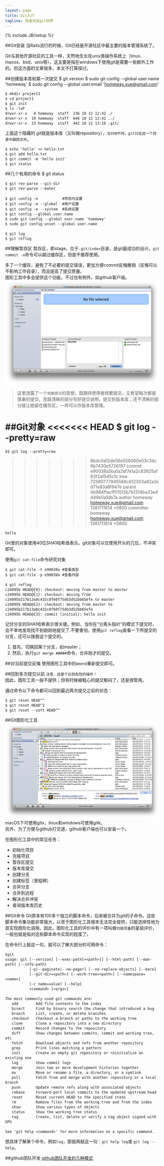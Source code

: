 ```yaml
---
layout: page
title: Git入门
tagline: 快速浏览git世界
---
```

{% include JB/setup %}

##Git安装
当Rails流行的时候，Git已经是开源社区中最主要的版本管理系统了。

Git与其他开源社区的工具一样，天然地生长在unix类操作系统上（linux、macos、bsd、unix等），这主要是指在windows下使用git是需要一些额外工作的。但这方面的文章很多，本文不打算探讨。


##创建版本库和第一次提交
    $ git version
    $ sudo git config --global user.name 'homeway'
    $ sudo git config --global user.email 'homeway.xue@gmail.com'

    $ mkdir project1
    $ cd project1
    $ git init
    $ ls -laF
    drwxr-xr-x   4 homeway  staff  136 10 12 12:42 ./
    drwxr-xr-x  19 homeway  staff  646 10 12 12:42 ../
    drwxr-xr-x  13 homeway  staff  442 10 12 13:18 .git/
上面这个隐藏的.git就是版本库（又叫做repository），`与SVN不同，git只在这一个目录中跟踪文件`。

    $ echo 'hello' >> hello.txt
    $ git add hello.txt
    $ git commit -m 'hello init'
    $ git status

##几个有用的命令
    $ git status

    $ git rev-parse --git-dir
    $ git rev-parse --mater

    $ git config -e           #项目内设置
    $ git config -e --global  #用户设置
    $ git config -e --system  #系统设置
    $ git config --global user.name
    $ sudo git config --global user.name 'homeway'
    $ sudo git config unset --global user.name
  
    $ git log
    $ git reflog

##理解暂存区
暂存区，即stage，位于`.git/index`目录，是git最成功的设计。`git commit -a`命令可以越过缓存区，但是不推荐使用。

多了一个缓存，避免了不必要的提交错误，更加方便commit反悔撤销（反悔可以不影响工作目录），而且提高了提交质量。
<br>图形工具中多会提供这个功能，不过也有例外，如github客户端。
![暂存区](gitx2.png)

>这里透露了一个`频繁提交`的思想，既期待使用者频繁提交，又希望每次都是慎重的提交。思路清晰的部分写好提交说明，提交到版本库；还不清晰的部分就让她留在缓存区，一样可以作版本库管理。

##Git对象
<<<<<<< HEAD
    $ git log --pretty=raw
=======
    $$ git log --pretty=raw
>>>>>>> 8bdc0a12de56e556060e03c34c6b7430e5726197
    commit e90038a5ba1a2af7e1a2c83925af83f2af545c1c
    tree 72590777945568c612303a82a3cd71e83a8f947e
    parent 4b984ffacff01515b7b1314ba33e4449e0a1db7a
    author homeway <homeway.xue@gmail.com> 1381711814 +0800
    committer homeway <homeway.xue@gmail.com> 1381711814 +0800
    
    hello

Git里的对象使用40位SHA1哈希值表示。git对象可以仅使用开头的几位，不冲突即可。

使用`git cat-file`命令研究对象

    $ git cat-file -t e90038a #查看类型
    $ git cat-file -p e90038a #查看内容

    $ git reflog
    c24095b HEAD@{0}: checkout: moving from master to master
    c24095b HEAD@{1}: checkout: moving from c24095b217b13a0c432c8f60f75db3d52bb65efe to master
    c24095b HEAD@{2}: checkout: moving from master to c24095b217b13a0c432c8f60f75db3d52bb65efe
    c24095b HEAD@{3}: commit (initial): hello init

记住分支的SHA1哈希表示很关键。例如，当你在“分离头指针”的模式下提交时，会不幸地发现找不到刚刚地提交了.不要害怕，使用`git reflog`查看一下所提交的分支，还可以挽救这个提交的。

1. 首先，切换回某个分支，如master；
2. 然后，执行`git merge #####`命令，合并刚才的提交。

##对当前提交反悔
使用图形工具中的`Amend`重新提交即可。

##回到多次提交以前
`注意，这是个比较危险的操作！`
<br>因此，图形工具一般不提供；但有时候被粗心的提交郁闷了，还是很管用。

通过命令以下命令都可以回到最近两次提交之前的状态： 

    $ git reset HEAD^^
    $ git reset HEAD^2
    $ git reset --soft HEAD^^

##Git图形化工具
![gitx客户端](gitx.png)
macOS下可使用gitx，linux和windows可使用gitk。
<br>另外，为了方便与github打交道，github客户端也可以安装一个。

在图形化工具中的常见任务：

* 初始化项目
* 克隆项目
* 暂存区提交
* 版本库提交
* 创建分支
* 创建标签（里程碑）
* 合并分支
* 合并到远程
* 解决合并冲突
* 查询版本库历史

##Git命令
Git原本有100多个独立的脚本命令，后来被合并为git的子命令。这些脚本命令集功能非常强大，以至于图形化工具根本无法完全提供，只能选择性地为其实现图形化调用。因此，图形化工具的评价中有一项叫做`功能完备`的星级评价，一般也就是指对这些脚本命令实现的程度了。

在命令行上敲这一句，就可以了解大部分的可用命令：

    $git
    usage: git [--version] [--exec-path[=<path>]] [--html-path] [--man-path] [--info-path]
               [-p|--paginate|--no-pager] [--no-replace-objects] [--bare]
               [--git-dir=<path>] [--work-tree=<path>] [--namespace=<name>]
               [-c name=value] [--help]
               <command> [<args>]

    The most commonly used git commands are:
       add        Add file contents to the index
       bisect     Find by binary search the change that introduced a bug
       branch     List, create, or delete branches
       checkout   Checkout a branch or paths to the working tree
       clone      Clone a repository into a new directory
       commit     Record changes to the repository
       diff       Show changes between commits, commit and working tree, etc
       fetch      Download objects and refs from another repository
       grep       Print lines matching a pattern
       init       Create an empty git repository or reinitialize an existing one
       log        Show commit logs
       merge      Join two or more development histories together
       mv         Move or rename a file, a directory, or a symlink
       pull       Fetch from and merge with another repository or a local branch
       push       Update remote refs along with associated objects
       rebase     Forward-port local commits to the updated upstream head
       reset      Reset current HEAD to the specified state
       rm         Remove files from the working tree and from the index
       show       Show various types of objects
       status     Show the working tree status
       tag        Create, list, delete or verify a tag object signed with GPG

    See 'git help <command>' for more information on a specific command.

想具体了解某个命令，例如`log`，那就再敲这一句：`git help log`或 `git log --help`。

##github团队开发
[github团队开发的几种模式](http://xiaocong.github.io/blog/2013/03/20/team-collaboration-with-github/)

